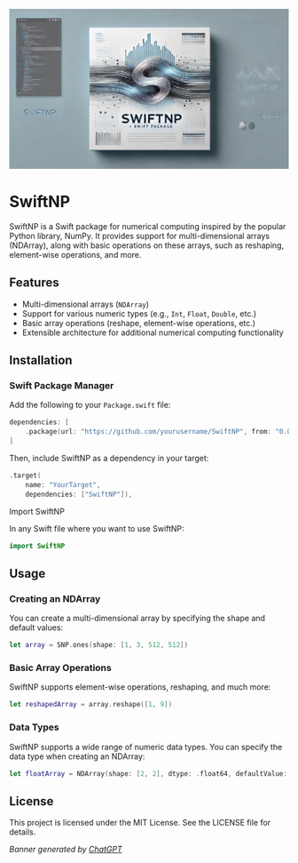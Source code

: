 ![Banner](assets/banner.png)

# SwiftNP

SwiftNP is a Swift package for numerical computing inspired by the popular Python library, NumPy. It provides support for multi-dimensional arrays (NDArray), along with basic operations on these arrays, such as reshaping, element-wise operations, and more.

## Features

- Multi-dimensional arrays (`NDArray`)
- Support for various numeric types (e.g., `Int`, `Float`, `Double`, etc.)
- Basic array operations (reshape, element-wise operations, etc.)
- Extensible architecture for additional numerical computing functionality

## Installation

### Swift Package Manager

Add the following to your `Package.swift` file:

```swift
dependencies: [
    .package(url: "https://github.com/yourusername/SwiftNP", from: "0.0.2")
]
```

Then, include SwiftNP as a dependency in your target:

```swift
.target(
    name: "YourTarget",
    dependencies: ["SwiftNP"]),
```

Import SwiftNP

In any Swift file where you want to use SwiftNP:

```swift
import SwiftNP
```

## Usage

### Creating an NDArray

You can create a multi-dimensional array by specifying the shape and default values:

```swift
let array = SNP.ones(shape: [1, 3, 512, 512])
```

### Basic Array Operations

SwiftNP supports element-wise operations, reshaping, and much more:

```swift
let reshapedArray = array.reshape([1, 9])
```

### Data Types

SwiftNP supports a wide range of numeric data types. You can specify the data type when creating an NDArray:

```swift
let floatArray = NDArray(shape: [2, 2], dtype: .float64, defaultValue: 21.0)
```

## License

This project is licensed under the MIT License. See the LICENSE file for details.

*Banner generated by [ChatGPT](https://chat.openai.com/)*